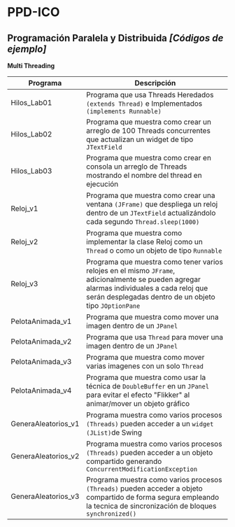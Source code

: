 
# PPD-ICO
## Programación Paralela y Distribuida _[Códigos de ejemplo]_

**Multi Threading**

|Programa|Descripción|
|--|--|
| Hilos_Lab01 |Programa que usa Threads Heredados ```(extends Thread)``` e Implementados ```(implements Runnable)``` |
|Hilos_Lab02 |Programa que muestra como crear un arreglo de 100 Threads concurrentes que actualizan un widget de tipo ```JTextField```|
|Hilos_Lab03|Programa que muestra como crear en consola un arreglo de Threads mostrando el nombre del thread en ejecución|
|Reloj_v1|Programa que muestra como crear una ventana ```(JFrame)``` que despliega un reloj dentro de un ```JTextField``` actualizándolo cada segundo ```Thread.sleep(1000)```|
|Reloj_v2|Programa que muestra como implementar la clase Reloj como un ```Thread``` o como un objeto de tipo ```Runnable```|
|Reloj_v3|Programa que muestra como tener varios relojes en el mismo ```JFrame```, adicionalmente se pueden agregar alarmas individuales a cada reloj que serán desplegadas dentro de un objeto tipo ```JOptionPane```|
|PelotaAnimada_v1|Programa que muestra como mover una imagen dentro de un ```JPanel```|
|PelotaAnimada_v2|Programa que usa ```Thread``` para mover una imagen dentro de un ```JPanel```|
|PelotaAnimada_v3|Programa que muestra como mover varias imagenes con un solo ```Thread```|
|PelotaAnimada_v4|Programa que muestra como usar la técnica de ```DoubleBuffer``` en un  ```JPanel``` para evitar el efecto "Flikker" al animar/mover un objeto gráfico|
|GeneraAleatorios_v1|Programa muestra como varios procesos ```(Threads)``` pueden acceder a un ```widget (JList)```de Swing|
|GeneraAleatorios_v2|Programa muestra como varios procesos ```(Threads)``` pueden acceder a un objeto compartido generando ```ConcurrentModificationException```|
|GeneraAleatorios_v3|Programa muestra como varios procesos ```(Threads)``` pueden acceder a objeto compartido de forma segura empleando la tecnica de sincronización de bloques ```synchronized()```|
